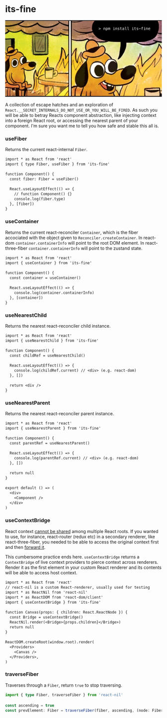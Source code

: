 # its-fine

![](.github/itsfine.png)

A collection of escape hatches and an exploration of `React.__SECRET_INTERNALS_DO_NOT_USE_OR_YOU_WILL_BE_FIRED`. As such you will be able to betray Reacts component abstraction, like injecting context into a foreign React root, or accessing the nearest parent of your component. I'm sure you want me to tell you how safe and stable this all is.

### useFiber

Returns the current react-internal `Fiber`.

```tsx
import * as React from 'react'
import { type Fiber, useFiber } from 'its-fine'

function Component() {
  const fiber: Fiber = useFiber()

  React.useLayoutEffect(() => {
    // function Component() {}
    console.log(fiber.type)
  }, [fiber])
}
```

### useContainer

Returns the current react-reconciler `Container`, which is the fiber accociated with the object given to `Reconciler.createContainer`. In react-dom `container.containerInfo` will point to the root DOM element. In react-three-fiber `container.containerInfo` will point to the zustand state.

```tsx
import * as React from 'react'
import { useContainer } from 'its-fine'

function Component() {
  const container = useContainer()

  React.useLayoutEffect(() => {
    console.log(container.containerInfo)
  }, [container])
}
```

### useNearestChild

Returns the nearest react-reconciler child instance.

```tsx
import * as React from 'react'
import { useNearestChild } from 'its-fine'

function Component() {
  const childRef = useNearestChild()

  React.useLayoutEffect(() => {
    console.log(childRef.current) // <div> (e.g. react-dom)
  }, [])

  return <div />
}
```

### useNearestParent

Returns the nearest react-reconciler parent instance.

```tsx
import * as React from 'react'
import { useNearestParent } from 'its-fine'

function Component() {
  const parentRef = useNearestParent()

  React.useLayoutEffect(() => {
    console.log(parentRef.current) // <div> (e.g. react-dom)
  }, [])

  return null
}

export default () => (
  <div>
    <Component />
  </div>
)
```

### useContextBridge

React context [cannot be shared](https://github.com/pmndrs/react-three-fiber/issues/43) among multiple React roots. If you wanted to use, for instance, react-router (redux etc) in a secondary renderer, like react-three-fiber, you needed to be able to access the original context first and then [forward it](https://docs.pmnd.rs/react-three-fiber/advanced/gotchas#consuming-context-from-a-foreign-provider).

This cumbersome practice ends here. `useContextBridge` returns a `ContextBridge` of live context providers to pierce context across renderers. Render it as the first element in your custom React renderer and its contents will be able to access host context.

```tsx
import * as React from 'react'
// react-nil is a custom React-renderer, usually used for testing
import * as ReactNil from 'react-nil'
import * as ReactDOM from 'react-dom/client'
import { useContextBridge } from 'its-fine'

function Canvas(props: { children: React.ReactNode }) {
  const Bridge = useContextBridge()
  ReactNil.render(<Bridge>{props.children}</Bridge>)
  return null
}

ReactDOM.createRoot(window.root).render(
  <Providers>
    <Canvas />
  </Providers>,
)
```

### traverseFiber

Traverses through a `Fiber`, return `true` to stop traversing.

```ts
import { type Fiber, traverseFiber } from 'react-nil'

const ascending = true
const prevElement: Fiber = traverseFiber(fiber, ascending, (node: Fiber) => node.type === 'element')
```
